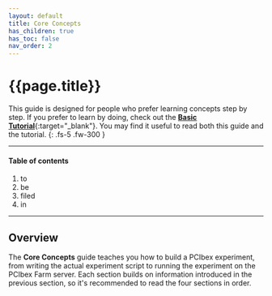 ```yaml
---
layout: default
title: Core Concepts
has_children: true
has_toc: false
nav_order: 2
---
```


# {{page.title}}

This guide is designed for people who prefer learning concepts step by step. If you prefer to learn by doing, check out the [**Basic Tutorial**]({{site.baseurl}}/docs/basic-tutorial){:target="_blank"}. You may find it useful to read both this guide and the tutorial.
{: .fs-5 .fw-300 }

---

#### Table of contents

1. to
2. be
3. filed
4. in

---

## Overview

The **Core Concepts** guide teaches you how to build a PCIbex experiment, from writing the actual experiment script to running the experiment on the PCIbex Farm server. Each section builds on information introduced in the previous section, so it's recommended to read the four sections in order. 
